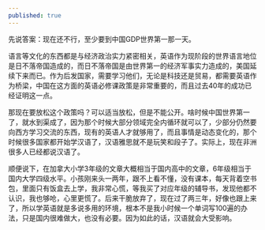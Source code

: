 ```yaml
---
published: true
---
```


先说答案：现在还不行，至少要到中国GDP世界第一那一天。

语言等文化的东西都是与经济政治实力紧密相关，英语作为现阶段的世界语言地位是日不落帝国造成的，而日不落帝国是由世界第一的经济军事实力造成的，美国延续下来而已。作为后发国家，需要学习他们，无论是科技还是贸易，都需要英语作为桥梁，中国在这方面的英语必修课政策是非常重要的，而且过去40年的成功已经证明这一点。

那现在要放松这个政策吗？可以适当放松，但是不能公开。啥时候中国世界第一了，就水到渠成了，因为那个时候大部分领域完全内循环就可以了，少部分仍然要向西方学习交流的东西，现有的英语人才就够用了，而且事情是动态变化的，那个时候很多国家都开始学汉语了，汉语雅思就不是玩笑和段子了。实际上，现在非洲很多人已经都说汉语了。

顺便说下，在加拿大小学3年级的文章大概相当于国内高中的文章，6年级相当于国内大学四级水平。小孩刚来头一两年，跟不上看不懂，没有课本，每天背着空书包，里面只有饭盒去上学，我非常心慌，等我买了对应年级的辅导书，发现他都不认识，我也够呛，心里更慌了。后来干脆放弃了，现在过了两三年，好像也跟上来了，所以学英语就是多说多用的环境，根本不是我小时候一个单词写100遍的办法，只是国内很难做大，也没有必要。因为如此的话，汉语就会大受影响。